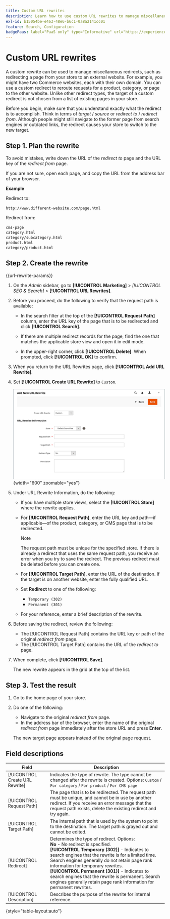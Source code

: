 ```yaml
---
title: Custom URL rewrites
description: Learn how to use custom URL rewrites to manage miscellaneous redirects in your Commerce store.
exl-id: b15054be-e463-48e6-b6c1-0a8a2141cc01
feature: Search, Configuration
badgePaas: label="PaaS only" type="Informative" url="https://experienceleague.adobe.com/en/docs/commerce/user-guides/product-solutions" tooltip="Applies to Adobe Commerce on Cloud projects (Adobe-managed PaaS infrastructure) and on-premises projects only."
---
```

# Custom URL rewrites

A custom rewrite can be used to manage miscellaneous redirects, such as redirecting a page from your store to an external website. For example, you might have two Commerce websites, each with their own domain. You can use a custom redirect to reroute requests for a product, category, or page to the other website. Unlike other redirect types, the target of a custom redirect is not chosen from a list of existing pages in your store.

Before you begin, make sure that you understand exactly what the redirect is to accomplish. Think in terms of _target_ / _source_ or _redirect to_ / _redirect from_. Although people might still navigate to the former page from search engines or outdated links, the redirect causes your store to switch to the new target.

## Step 1. Plan the rewrite

To avoid mistakes, write down the URL of the _redirect to_ page and the URL key of the _redirect from_ page.

If you are not sure, open each page, and copy the URL from the address bar of your browser.

**Example**

Redirect to:

    http://www.different-website.com/page.html

Redirect from:

    cms-page
    category.html
    category/subcategory.html
    product.html
    category/product.html

## Step 2. Create the rewrite

{{url-rewrite-params}}

1. On the _Admin_ sidebar, go to **[!UICONTROL Marketing]** > _[!UICONTROL SEO & Search]_ > **[!UICONTROL URL Rewrites]**.

1. Before you proceed, do the following to verify that the request path is available:

   - In the search filter at the top of the **[!UICONTROL Request Path]** column, enter the URL key of the page that is to be redirected and click **[!UICONTROL Search]**.

   - If there are multiple redirect records for the page, find the one that matches the applicable store view and open it in edit mode.

   - In the upper-right corner, click **[!UICONTROL Delete]**. When prompted, click **[!UICONTROL OK]** to confirm.

1. When you return to the URL Rewrites page, click **[!UICONTROL Add URL Rewrite]**.

1. Set **[!UICONTROL Create URL Rewrite]** to `Custom`.

   ![URL rewrites - custom](./assets/url-rewrite-custom.png){width="600" zoomable="yes"}

1. Under URL Rewrite Information, do the following:

   - If you have multiple store views, select the **[!UICONTROL Store]** where the rewrite applies.

   - For **[!UICONTROL Request Path]**, enter the URL key and path—if applicable—of the product, category, or CMS page that is to be redirected.

      >[!NOTE]
      >
      >The request path must be unique for the specified store. If there is already a redirect that uses the same request path, you receive an error when you try to save the redirect. The previous redirect must be deleted before you can create one.

   - For **[!UICONTROL Target Path]**, enter the URL of the destination. If the target is on another website, enter the fully qualified URL.

   - Set **Redirect** to one of the following:

      - `Temporary (302)`
      - `Permanent (301)`

   - For your reference, enter a brief description of the rewrite.

1. Before saving the redirect, review the following:

   - The [!UICONTROL Request Path] contains the URL key or path of the original _redirect from_ page.
   - The [!UICONTROL Target Path] contains the URL of the _redirect to_ page.

1. When complete, click **[!UICONTROL Save]**.

    The new rewrite appears in the grid at the top of the list.

## Step 3. Test the result

1. Go to the home page of your store.

1. Do one of the following:

   - Navigate to the original _redirect from_ page.
   - In the address bar of the browser, enter the name of the original _redirect from_ page immediately after the store URL and press **Enter**.

   The new target page appears instead of the original page request.

## Field descriptions

|Field|Description|
|--- |--- |
|[!UICONTROL Create URL Rewrite]|Indicates the type of rewrite. The type cannot be changed after the rewrite is created. Options: `Custom` / `For category` / `For product` / `For CMS page`|
|[!UICONTROL Request Path]|The page that is to be redirected. The request path must be unique, and cannot be in use by another redirect. If you receive an error message that the request path exists, delete the existing redirect and try again.|
|[!UICONTROL Target Path]|The internal path that is used by the system to point to the destination. The target path is grayed out and cannot be edited.|
|[!UICONTROL Redirect]|Determines the type of redirect. Options: <br/>**No** - No redirect is specified. <br/>**[!UICONTROL Temporary (302)]** - Indicates to search engines that the rewrite is for a limited time. Search engines generally do not retain page rank information for temporary rewrites. <br/>**[!UICONTROL Permanent (301)]** - Indicates to search engines that the rewrite is permanent. Search engines generally retain page rank information for permanent rewrites.|
|[!UICONTROL Description]|Describes the purpose of the rewrite for internal reference.|

{style="table-layout:auto"}

